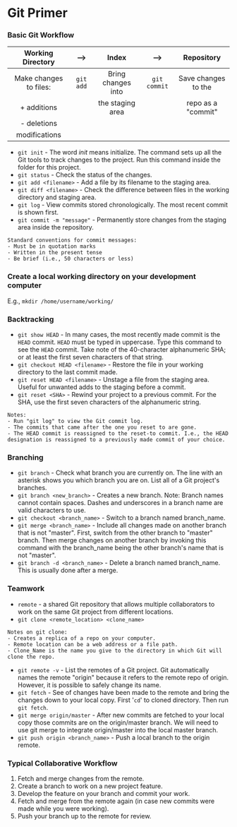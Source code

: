 # Git Primer

### Basic Git Workflow

| Working Directory      | -->       | Index              | -->          | Repository          |
|:----------------------:|:---------:|:------------------:|:------------:|:-------------------:|
| Make changes to files: | `git add` | Bring changes into | `git commit` | Save changes to the |
| + additions            |           | the staging area   |              | repo as a "commit"  | 
| - deletions            |           |                    |              |                     |
| modifications          |           |                    |              |                     |

* `git init` - The word *init* means initialize. The command sets up all the Git tools to track changes to the project. Run this command inside the folder for this project.  
* `git status` - Check the status of the changes.  
* `git add <filename>` - Add a file by its filename to the staging area.  
* `git diff <filename>` - Check the difference between files in the working directory and staging area.  
* `git log` - View commits stored chronologically. The most recent commit is shown first.  
* `git commit -m "message"` - Permanently store changes from the staging area inside the repository.  
```
Standard conventions for commit messages:  
- Must be in quotation marks  
- Written in the present tense  
- Be brief (i.e., 50 characters or less)  
```

### Create a local working directory on your development computer
E.g., `mkdir /home/username/working/`  

### Backtracking

* `git show HEAD` - In many cases, the most recently made commit is the `HEAD` commit. `HEAD` must be typed in uppercase. Type this command to see the `HEAD` commit. Take note of the 40-character alphanumeric SHA; or at least the first seven characters of that string.  
* `git checkout HEAD <filename>` - Restore the file in your working directory to the last commit made.  
* `git reset HEAD <filename>` - Unstage a file from the staging area. Useful for unwanted adds to the staging before a commit.  
* `git reset <SHA>` - Rewind your project to a previous commit. For the SHA, use the first seven characters of the alphanumeric string.  
```
Notes:  
- Run "git log" to view the Git commit log.  
- The commits that came after the one you reset to are gone.  
- The HEAD commit is reassigned to the reset-to commit. I.e., the HEAD designation is reassigned to a previously made commit of your choice.  
```

### Branching

* `git branch` - Check what branch you are currently on. The line with an asterisk shows you which branch you are on. List all of a Git project's branches.  
* `git branch <new_branch>` - Creates a new branch. Note: Branch names cannot contain spaces. Dashes and underscores in a branch name are valid characters to use.  
* `git checkout <branch_name>` - Switch to a branch named branch_name.  
* `git merge <branch_name>` - Include all changes made on another branch that is not "master". First, switch from the other branch to "master" branch. Then merge changes on another branch by invoking this command with the branch_name being the other branch's name that is not "master".  
* `git branch -d <branch_name>` - Delete a branch named branch_name. This is usually done after a merge.  

### Teamwork

* `remote` - a shared Git repository that allows multiple collaborators to work on the same Git project from different locations.  
* `git clone <remote_location> <clone_name>`  
```
Notes on git clone:
- Creates a replica of a repo on your computer.  
- Remote location can be a web address or a file path.  
- Clone_Name is the name you give to the directory in which Git will clone the repo.  
```
* `git remote -v` - List the remotes of a Git project. Git automatically names the remote "origin" because it refers to the remote repo of origin. However, it is possible to safely change its name.  
* `git fetch` - See of changes have been made to the remote and bring the changes down to your local copy. First '`cd`' to cloned directory. Then run `git fetch`.  
* `git merge origin/master` - After new commits are fetched to your local copy those commits are on the origin/master branch. We will need to use git merge to integrate origin/master into the local master branch.  
* `git push origin <branch_name>` - Push a local branch to the origin remote.  

### Typical Collaborative Workflow

1. Fetch and merge changes from the remote.  
2. Create a branch to work on a new project feature.  
3. Develop the feature on your branch and commit your work.  
4. Fetch and merge from the remote again (in case new commits were made while you were working).  
5. Push your branch up to the remote for review.  
